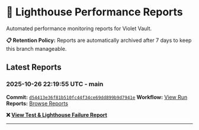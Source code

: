 # 🔦 Lighthouse Performance Reports

Automated performance monitoring reports for Violet Vault.

**📋 Retention Policy:** Reports are automatically archived after 7 days to keep this branch manageable.

## Latest Reports

### 2025-10-26 22:19:55 UTC - main

**Commit:** [`d54413e36f81b510fc44f34ce69dd899b9d7941e`](https://github.com/thef4tdaddy/violet-vault/commit/d54413e36f81b510fc44f34ce69dd899b9d7941e)
**Workflow:** [View Run](https://github.com/thef4tdaddy/violet-vault/actions/runs/18824511695)
**Reports:** [Browse Reports](https://github.com/thef4tdaddy/violet-vault/tree/lighthouse-reports/reports/main/2025-10-26_22-19-54)

**❌ [View Test & Lighthouse Failure Report](./reports/main/2025-10-26_22-19-54/test-and-lighthouse-failures.md)**


---

